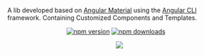 </a>

A lib developed based on [Angular Material]("https://material.angular.io/") using the [Angular CLI]("https://angular.io/") framework. Containing Customized Components and Templates.

<p align="center">
<a href="https://badge.fury.io/for/js/modal-material"><img src="https://badge.fury.io/js/modal-material.svg" alt="npm version" ></a>
<a href="https://www.npmjs.com/package/modal-material"><img src="https://img.shields.io/badge/Downloads-350%2FWeekly-green" alt="npm downloads" ></a>
<a href="https://www.npmjs.com/package/modal-material"><img alt="" src="https://img.shields.io/github/license/ivanantunes/angular-modal-material"></a>
<a href="https://www.npmjs.com/package/modal-material"><img alt="" src="https://img.shields.io/github/stars/ivanantunes/angular-modal-material"></a>
<a href="https://www.npmjs.com/package/modal-material"><img alt="" src="https://img.shields.io/github/forks/ivanantunes/angular-modal-material"></a>
<a href="https://www.npmjs.com/package/modal-material"><img alt="" src="https://img.shields.io/github/issues/ivanantunes/angular-modal-material"></a>
</p>
<p align="center">
<a href="https://nodei.co/npm/modal-material/"><img src="https://nodei.co/npm/modal-material.png?downloads=true&downloadRank=true&stars=true"></a>
</p>
